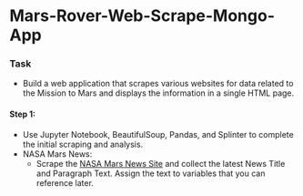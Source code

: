 # Mars-Rover-Web-Scrape-Mongo-App

### Task

* Build a web application that scrapes various websites for data related to the Mission to Mars and displays the information in a single HTML page.

#### Step 1:

* Use Jupyter Notebook, BeautifulSoup, Pandas, and Splinter to complete the initial scraping and analysis.
* NASA Mars News:
    * Scrape the [NASA Mars News Site](https://mars.nasa.gov/news/) and collect the latest News Title and Paragraph Text. Assign the text to variables that you can reference later.
